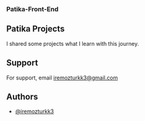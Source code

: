 ### Patika-Front-End


## Patika Projects

I shared some projects what I learn with this journey.







## Support

For support, email iremozturkk3@gmail.com 


## Authors

- [@iremozturkk3](https://github.com/iremozturkk3)

